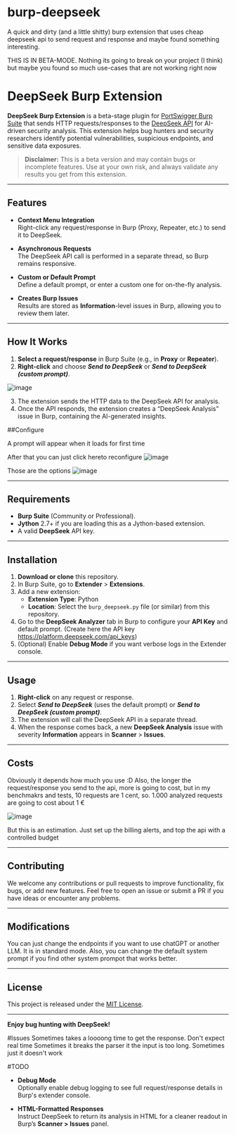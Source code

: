 # burp-deepseek
A quick and dirty (and a little shitty) burp extension that uses cheap deepseek api to send request and response and maybe found something interesting.

THIS IS IN BETA-MODE. Nothing its going to break on your project (I think) but maybe you found so much use-cases that are not working right now

# DeepSeek Burp Extension

**DeepSeek Burp Extension** is a beta-stage plugin for [PortSwigger Burp Suite](https://portswigger.net/burp) that sends HTTP requests/responses to the [DeepSeek API](https://api.deepseek.com) for AI-driven security analysis. This extension helps bug hunters and security researchers identify potential vulnerabilities, suspicious endpoints, and sensitive data exposures.

> **Disclaimer:** This is a beta version and may contain bugs or incomplete features. Use at your own risk, and always validate any results you get from this extension.

---

## Features

- **Context Menu Integration**  
  Right-click any request/response in Burp (Proxy, Repeater, etc.) to send it to DeepSeek.  

- **Asynchronous Requests**  
  The DeepSeek API call is performed in a separate thread, so Burp remains responsive.  

- **Custom or Default Prompt**  
  Define a default prompt, or enter a custom one for on-the-fly analysis.  

- **Creates Burp Issues**  
  Results are stored as **Information**-level issues in Burp, allowing you to review them later.

---

## How It Works

1. **Select a request/response** in Burp Suite (e.g., in **Proxy** or **Repeater**).  
2. **Right-click** and choose **_Send to DeepSeek_** or **_Send to DeepSeek (custom prompt)_**.

![image](https://github.com/user-attachments/assets/4844b45f-003a-43ce-a65e-e4c0d47071b8)


3. The extension sends the HTTP data to the DeepSeek API for analysis.  
4. Once the API responds, the extension creates a “DeepSeek Analysis” issue in Burp, containing the AI-generated insights.


##Configure 

A prompt will appear when it loads for first time 


After that you can just click hereto reconfigure
![image](https://github.com/user-attachments/assets/af70e918-b636-4449-be81-c460bd118752)


Those are the options
![image](https://github.com/user-attachments/assets/6e54c6b8-59d8-426f-94e0-4e6b7901fef7)


---

## Requirements

- **Burp Suite** (Community or Professional).  
- **Jython** 2.7+ if you are loading this as a Jython-based extension.  
- A valid **DeepSeek** API key.

---

## Installation

1. **Download or clone** this repository.  
2. In Burp Suite, go to **Extender** > **Extensions**.  
3. Add a new extension:
   - **Extension Type**: Python  
   - **Location**: Select the `burp_deepseek.py` file (or similar) from this repository.  
4. Go to the **DeepSeek Analyzer** tab in Burp to configure your **API Key** and default prompt.  (Create here the API key https://platform.deepseek.com/api_keys)
5. (Optional) Enable **Debug Mode** if you want verbose logs in the Extender console.

---

## Usage

1. **Right-click** on any request or response.  
2. Select **_Send to DeepSeek_** (uses the default prompt) or **_Send to DeepSeek (custom prompt)_**.  
3. The extension will call the DeepSeek API in a separate thread.  
4. When the response comes back, a new **DeepSeek Analysis** issue with severity **Information** appears in **Scanner** > **Issues**.

---


## Costs

Obviously it depends how much you use :D
Also, the longer the request/response you send to the api, more is going to cost, but in my benchmakrs and tests, 10 requests are 1 cent, so.
1.000 analyzed requests are going to cost about 1 €


![image](https://github.com/user-attachments/assets/bf03ceb6-6048-4c8f-bf5f-6b2ae475d679)

But this is an estimation. Just set up the billing alerts, and top the api with a controlled budget



---

## Contributing

We welcome any contributions or pull requests to improve functionality, fix bugs, or add new features. Feel free to open an issue or submit a PR if you have ideas or encounter any problems.

---

## Modifications

You can just change the endpoints if you want to use chatGPT or another LLM. It is in standard mode.
Also, you can change the default system prompt if you find other system prompot that works better. 

---

## License

This project is released under the [MIT License](LICENSE).  

---

**Enjoy bug hunting with DeepSeek!**


#Issues
Sometimes takes a loooong time to get the response. Don't expect real time
Sometimes it breaks the parser it the input is too long.
Sometimes just it doesn't work



#TODO
- **Debug Mode**  
  Optionally enable debug logging to see full request/response details in Burp's extender console.  

- **HTML-Formatted Responses**  
  Instruct DeepSeek to return its analysis in HTML for a cleaner readout in Burp’s **Scanner > Issues** panel.  
